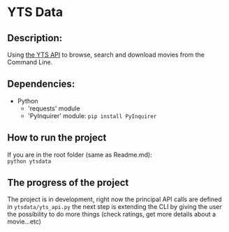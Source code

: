 # YTS Data

## Description:
Using [the YTS API](https://yts.mx/api) to browse, search and download movies from the Command Line.


## Dependencies:

- Python
    - 'requests' module
    - 'PyInquirer' module: `pip install PyInquirer`

## How to run the project
If you are in the root folder (same as Readme.md):  
`python ytsdata`

## The progress of the project
The project is in development, right now the principal API calls are defined in `ytsdata/yts_api.py` the next step is extending the CLI by giving the user the possibility to do more things (check ratings, get more details about a movie...etc) 